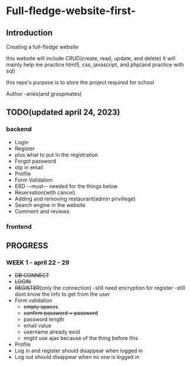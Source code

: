 # Full-fledge-website-first-

## Introduction

Creating a full-fledge website

this website will include CRUD(create, read, update, and delete)
It will mainly help me practice html5, css, javascript, and php(and practice with sql)

this repo's purpose is to store the project required for school

Author -aries(and groupmates)

## TODO(updated april 24, 2023)
### backend
- Login
- Register
- plus what to put in the registration
- Forgot password
- otp in email
- Profile
- Form Validation
- ERD --must-- needed for the things below
- Reservation(with cancel)
- Adding and removing restaurant(admin privillege)
- Search engine in the website
- Comment and reviews

### frontend

## PROGRESS

### WEEK 1 - april 22 - 29
- ~~DB CONNECT~~
- ~~LOGIN~~
- ~~REGISTER~~(only the connection)
    -still need encryption for register
    -still dont know the info to get from the user
- Form validation
    - ~~empty spaces~~
    - ~~confirm password = password~~
    - password length
    - email value
    - username already exist
    - might use ajax because of the thing before this
- Profile
- Log in and register should disappear when logged in
- Log out should disappear when no one is logged in